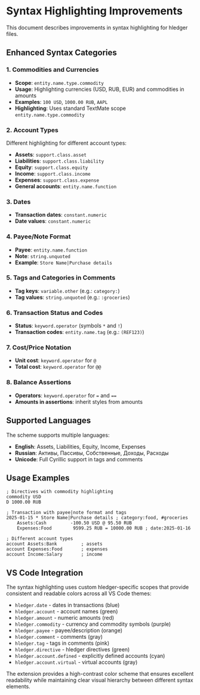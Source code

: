 # Syntax Highlighting Improvements

This document describes improvements in syntax highlighting for hledger files.

## Enhanced Syntax Categories

### 1. Commodities and Currencies

- **Scope**: `entity.name.type.commodity`
- **Usage**: Highlighting currencies (USD, RUB, EUR) and commodities in amounts
- **Examples**: `100 USD`, `1000.00 RUB`, `AAPL`
- **Highlighting**: Uses standard TextMate scope `entity.name.type.commodity`

### 2. Account Types

Different highlighting for different account types:

- **Assets**: `support.class.asset`
- **Liabilities**: `support.class.liability`
- **Equity**: `support.class.equity`
- **Income**: `support.class.income`
- **Expenses**: `support.class.expense`
- **General accounts**: `entity.name.function`

### 3. Dates

- **Transaction dates**: `constant.numeric`
- **Date values**: `constant.numeric`

### 4. Payee/Note Format

- **Payee**: `entity.name.function`
- **Note**: `string.unquoted`
- **Example**: `Store Name|Purchase details`

### 5. Tags and Categories in Comments

- **Tag keys**: `variable.other` (e.g.: `category:`)
- **Tag values**: `string.unquoted` (e.g.: `:groceries`)

### 6. Transaction Status and Codes

- **Status**: `keyword.operator` (symbols `*` and `!`)
- **Transaction codes**: `entity.name.tag` (e.g.: `(REF123)`)

### 7. Cost/Price Notation

- **Unit cost**: `keyword.operator` for `@`
- **Total cost**: `keyword.operator` for `@@`

### 8. Balance Assertions

- **Operators**: `keyword.operator` for `=` and `==`
- **Amounts in assertions**: inherit styles from amounts

## Supported Languages

The scheme supports multiple languages:

- **English**: Assets, Liabilities, Equity, Income, Expenses
- **Russian**: Активы, Пассивы, Собственные, Доходы, Расходы
- **Unicode**: Full Cyrillic support in tags and comments

## Usage Examples

```hledger
; Directives with commodity highlighting
commodity USD
D 1000.00 RUB

; Transaction with payee|note format and tags
2025-01-15 * Store Name|Purchase details ; category:food, #groceries
    Assets:Cash         -100.50 USD @ 95.50 RUB
    Expenses:Food        9599.25 RUB = 10000.00 RUB ; date:2025-01-16

; Different account types
account Assets:Bank         ; assets
account Expenses:Food       ; expenses  
account Income:Salary       ; income
```

## VS Code Integration

The syntax highlighting uses custom hledger-specific scopes that provide consistent and readable colors across all VS Code themes:

- `hledger.date` - dates in transactions (blue)
- `hledger.account` - account names (green)
- `hledger.amount` - numeric amounts (red)
- `hledger.commodity` - currency and commodity symbols (purple)
- `hledger.payee` - payee/description (orange)
- `hledger.comment` - comments (gray)
- `hledger.tag` - tags in comments (pink)
- `hledger.directive` - hledger directives (green)
- `hledger.account.defined` - explicitly defined accounts (cyan)
- `hledger.account.virtual` - virtual accounts (gray)

The extension provides a high-contrast color scheme that ensures excellent readability while maintaining clear visual hierarchy between different syntax elements.
